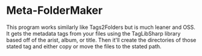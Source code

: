 # Meta-FolderMaker
This program works similarly like Tags2Folders but is much leaner and OSS. It gets the metadata tags from your files using the TagLibSharp library based off of the arist, album, or title. Then it'll create the directories of those stated tag and either copy or move the files to the stated path.
